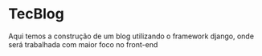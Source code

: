 # TecBlog

Aqui temos a construção de um blog utilizando o framework django, onde será trabalhada com maior foco no front-end